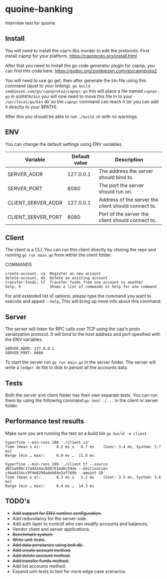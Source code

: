 # quoine-banking
Interview test for quoine

## Install
You will need to install the cap'n libs inorder to edit the protocols.
First install capnp for your platform.
https://capnproto.org/install.html

After that you need to install the go code generator plugin for capnp,
you can find this code here.
https://godoc.org/zombiezen.com/go/capnproto2

You will need to use go get, then after generate the bin file using this command (ajust to your linking).
`go build zombiezen.com/go/capnproto2/capnpc-go`
this will place a file named `capnpc-go` in `$GOPATH/bin`
you will now need to move this file in to your `/usr/local/go/bin`
dir so the `capnpc` command can reach it (or you can add it directly to your $PATH).

After this you should be able to run `./build.sh` with no warnings.

## ENV
You can change the default settings using ENV variables.

Variable | Default value | Description
--- | --- | ---
SERVER_ADDR | 127.0.0.1 | The address the server should bind to.
SERVER_PORT | 8080 | The port the server should run on.
CLIENT_SERVER_ADDR | 127.0.0.1 | Address of the server the client should connect to.
CLIENT_SERVER_PORT | 8080 | Port of the server the client should connect to.

## Client
The client is a CLI.
You can run this client directly by cloning the repo and running `go run main.go` from within the client folder.

COMMANDS
```
create-account, ca  Register an new account
delete-account, da  Delete an existing account
transfer-funds, tf  Transfer funds from one account to another
help, h             Shows a list of commands or help for one command
```

For and extended list of options, please type the command you want to execute and apped `--help`,
This will bring up more info about this command.

## Server
The server will listen for RPC calls over TCP using the cap'n proto serialization protocol.
It will bind to the host address and port spesified with the ENV variables.
```
SERVER_ADDR: 127.0.0.1
SERVER_PORT: 8080
```
To start the server run `go run main.go` in the server folder.
The server will write a `ledger.db` file to disk to persist all the accounts data.

## Tests
Both the server and client folder has their own separate tests.
You can run them by using the following command `go test ./...` in the client or server folder.

## Performance test results
Make sure you are running the test on a build bin `go build -o client`.
```
hyperfine --min-runs 100 './client ca'
Time (mean ± σ):       8.2 ms ±   0.7 ms    [User: 3.4 ms, System: 3.7 ms]
Range (min … max):     6.9 ms …  11.8 ms
```
```
hyperfine --min-runs 100 './client tf --source d0faa986c17a4414ac0d8761ed6c54de --destination c46a8154cc9f4e8298adeb84e3af7d9b --amount 10'
Time (mean ± σ):       8.3 ms ±   1.1 ms    [User: 3.5 ms, System: 3.6 ms]
Range (min … max):     6.4 ms …  14.3 ms
```

## TODO's
* ~~Add support for ENV runtime configuration.~~
* Add redundancy for the server-side.
* Add auth layer to controll who can modify accounts and balances.
* Vendor client and server applications.
* ~~Benchmark system.~~
* ~~Write unit-tests.~~
* ~~Add data persitance using bolt db.~~
* ~~Add create account method.~~
* ~~Add delete account method.~~
* ~~Add transfer funds method.~~
* Add list accounts method.
* Expand unit-tests to test for more edge case scenarios.
